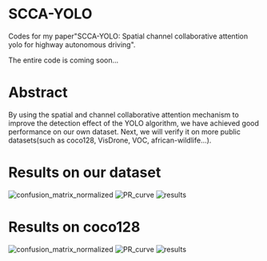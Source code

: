 # SCCA-YOLO
Codes for my paper"SCCA-YOLO: Spatial channel collaborative attention yolo for highway autonomous driving".

The entire code is coming soon...

# Abstract
By using the spatial and channel collaborative attention mechanism to improve the detection effect of the YOLO algorithm, we have achieved good performance on our own dataset. Next, we will verify it on more public datasets(such as coco128, VisDrone, VOC, african-wildlife...).

# Results on our dataset

![confusion_matrix_normalized](https://github.com/user-attachments/assets/18dfc834-a58a-4081-8814-93b18e186b75)
![PR_curve](https://github.com/user-attachments/assets/878e2fd6-315a-4f4d-b0d3-0a25e2cffb6d)
![results](https://github.com/user-attachments/assets/365771b4-7cda-4293-be93-f9b1912586a9)

# Results on coco128

![confusion_matrix_normalized](https://github.com/user-attachments/assets/8a47121f-af33-4722-b72f-74f90136a8fd)
![PR_curve](https://github.com/user-attachments/assets/e2e8e8ee-b0d2-49fd-956a-1a1f5fb70421)
![results](https://github.com/user-attachments/assets/3155d368-5242-4d22-aaeb-49d515154059)
